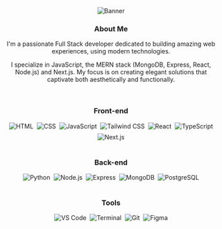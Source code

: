 <div align="center">

<picture>
    <source media="(prefers-color-scheme: dark)" srcset="https://res.cloudinary.com/ifaguilar/image/upload/v1692134230/ifaguilar/banner-dark.png">
    <img alt="Banner" src="https://res.cloudinary.com/ifaguilar/image/upload/v1692134230/ifaguilar/banner-light.png">
</picture>

<br>

### About Me

I'm a passionate Full Stack developer dedicated to building amazing web experiences, using modern technologies.

I specialize in JavaScript, the MERN stack (MongoDB, Express, React, Node.js) and Next.js. My focus is on creating elegant solutions that captivate both aesthetically and functionally.

<br>

### Front-end

<div style="display:flex;gap:8px;flex-wrap:wrap;justify-content:center;">
    <!-- HTML -->
    <picture>
        <source media="(prefers-color-scheme: dark)" srcset="https://res.cloudinary.com/ifaguilar/image/upload/v1684368455/ifaguilar/html-dark.png">
        <img alt="HTML" src="https://res.cloudinary.com/ifaguilar/image/upload/v1684368455/ifaguilar/html-light.png">
    </picture>
    <!-- CSS -->
    <picture>
        <source media="(prefers-color-scheme: dark)" srcset="https://res.cloudinary.com/ifaguilar/image/upload/v1684368455/ifaguilar/css-dark.png">
        <img alt="CSS" src="https://res.cloudinary.com/ifaguilar/image/upload/v1684368455/ifaguilar/css-light.png">
    </picture>
    <!-- JavaScript -->
    <picture>
        <source media="(prefers-color-scheme: dark)" srcset="https://res.cloudinary.com/ifaguilar/image/upload/v1684368456/ifaguilar/javascript-dark.png">
        <img alt="JavaScript" src="https://res.cloudinary.com/ifaguilar/image/upload/v1684368456/ifaguilar/javascript-light.png">
    </picture>
    <!-- Tailwind CSS -->
    <picture>
        <source media="(prefers-color-scheme: dark)" srcset="https://res.cloudinary.com/ifaguilar/image/upload/v1684368457/ifaguilar/tailwindcss-dark.png">
        <img alt="Tailwind CSS" src="https://res.cloudinary.com/ifaguilar/image/upload/v1684368457/ifaguilar/tailwindcss-light.png">
    </picture>
    <!-- React -->
    <picture>
        <source media="(prefers-color-scheme: dark)" srcset="https://res.cloudinary.com/ifaguilar/image/upload/v1684368457/ifaguilar/react-dark.png">
        <img alt="React" src="https://res.cloudinary.com/ifaguilar/image/upload/v1684368457/ifaguilar/react-light.png">
    </picture>
    <!-- TypeScript -->
    <picture>
        <source media="(prefers-color-scheme: dark)" srcset="https://res.cloudinary.com/ifaguilar/image/upload/v1684368457/ifaguilar/typescript-dark.png">
        <img alt="TypeScript" src="https://res.cloudinary.com/ifaguilar/image/upload/v1684368457/ifaguilar/typescript-light.png">
    </picture>
    <!-- Next.js -->
    <picture>
        <source media="(prefers-color-scheme: dark)" srcset="https://res.cloudinary.com/ifaguilar/image/upload/v1684368456/ifaguilar/nextjs-dark.png">
        <img alt="Next.js" src="https://res.cloudinary.com/ifaguilar/image/upload/v1684368456/ifaguilar/nextjs-light.png">
    </picture>
</div>

<br>

### Back-end

<div style="display:flex;gap:8px;flex-wrap:wrap;justify-content:center;">
    <!-- Python -->
    <picture>
        <source media="(prefers-color-scheme: dark)" srcset="https://res.cloudinary.com/ifaguilar/image/upload/v1692130913/ifaguilar/python-dark.png">
        <img alt="Python" src="https://res.cloudinary.com/ifaguilar/image/upload/v1692130913/ifaguilar/python-light.png">
    </picture>
    <!-- Node.js -->
    <picture>
        <source media="(prefers-color-scheme: dark)" srcset="https://res.cloudinary.com/ifaguilar/image/upload/v1684368456/ifaguilar/nodejs-dark.png">
        <img alt="Node.js" src="https://res.cloudinary.com/ifaguilar/image/upload/v1684368456/ifaguilar/nodejs-light.png">
    </picture>
    <!-- Express -->
    <picture>
        <source media="(prefers-color-scheme: dark)" srcset="https://res.cloudinary.com/ifaguilar/image/upload/v1684368455/ifaguilar/express-dark.png">
        <img alt="Express" src="https://res.cloudinary.com/ifaguilar/image/upload/v1684368455/ifaguilar/express-light.png">
    </picture>
    <!-- MongoDB -->
    <picture>
        <source media="(prefers-color-scheme: dark)" srcset="https://res.cloudinary.com/ifaguilar/image/upload/v1684368456/ifaguilar/mongodb-dark.png">
        <img alt="MongoDB" src="https://res.cloudinary.com/ifaguilar/image/upload/v1684368456/ifaguilar/mongodb-light.png">
    </picture>
    <!-- PostgreSQL -->
    <picture>
        <source media="(prefers-color-scheme: dark)" srcset="https://res.cloudinary.com/ifaguilar/image/upload/v1684368456/ifaguilar/postgresql-dark.png">
        <img alt="PostgreSQL" src="https://res.cloudinary.com/ifaguilar/image/upload/v1684368456/ifaguilar/postgresql-light.png">
    </picture>
</div>

<br>

### Tools

<div style="display:flex;gap:8px;flex-wrap:wrap;justify-content:center;">
    <!-- VS Code -->
    <picture>
        <source media="(prefers-color-scheme: dark)" srcset="https://res.cloudinary.com/ifaguilar/image/upload/v1684368457/ifaguilar/vscode-dark.png">
        <img alt="VS Code" src="https://res.cloudinary.com/ifaguilar/image/upload/v1684368457/ifaguilar/vscode-light.png">
    </picture>
    <!-- Terminal -->
    <picture>
        <source media="(prefers-color-scheme: dark)" srcset="https://res.cloudinary.com/ifaguilar/image/upload/v1684368457/ifaguilar/terminal-dark.png">
        <img alt="Terminal" src="https://res.cloudinary.com/ifaguilar/image/upload/v1684368457/ifaguilar/terminal-light.png">
    </picture>
    <!-- Git -->
    <picture>
        <source media="(prefers-color-scheme: dark)" srcset="https://res.cloudinary.com/ifaguilar/image/upload/v1684368455/ifaguilar/git-dark.png">
        <img alt="Git" src="https://res.cloudinary.com/ifaguilar/image/upload/v1684368455/ifaguilar/git-light.png">
    </picture>
    <!-- Figma -->
    <picture>
        <source media="(prefers-color-scheme: dark)" srcset="https://res.cloudinary.com/ifaguilar/image/upload/v1684368455/ifaguilar/figma-dark.png">
        <img alt="Figma" src="https://res.cloudinary.com/ifaguilar/image/upload/v1684368455/ifaguilar/figma-light.png">
    </picture>
</div>

</div>
